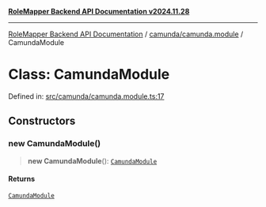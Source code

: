 [**RoleMapper Backend API Documentation v2024.11.28**](../../../README.md)

***

[RoleMapper Backend API Documentation](../../../modules.md) / [camunda/camunda.module](../README.md) / CamundaModule

# Class: CamundaModule

Defined in: [src/camunda/camunda.module.ts:17](https://github.com/FlowCraft-AG/RoleMapper/blob/431ad1c9b0d708a278f2d2969907ccf8ac66ccc1/backend/src/camunda/camunda.module.ts#L17)

## Constructors

### new CamundaModule()

> **new CamundaModule**(): [`CamundaModule`](CamundaModule.md)

#### Returns

[`CamundaModule`](CamundaModule.md)
